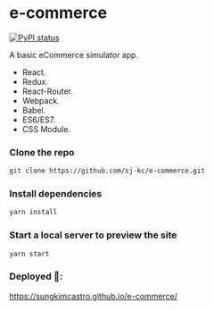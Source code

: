 # e-commerce

[![PyPI status](https://img.shields.io/pypi/status/ansicolortags.svg)](http://localhost:3000/e-commerce)

A basic eCommerce simulator app.

- React.
- Redux.
- React-Router.
- Webpack.
- Babel.
- ES6/ES7.
- CSS Module.

### Clone the repo

```bash
git clone https://github.com/sj-kc/e-commerce.git
```

### Install dependencies

```bash
yarn install
```

### Start a local server to preview the site

```bash
yarn start
```

### Deployed 🚀:

https://sungkimcastro.github.io/e-commerce/
